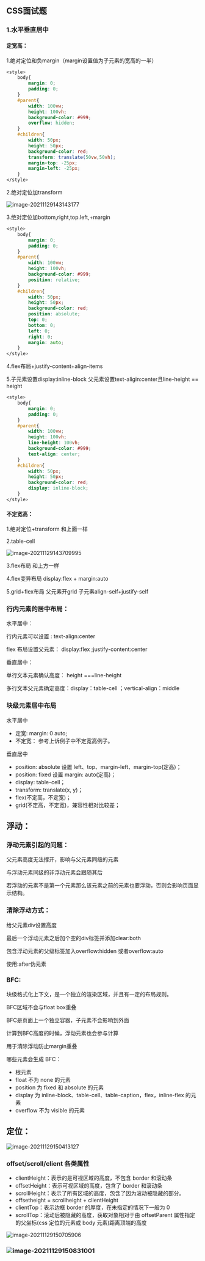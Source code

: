 ## CSS面试题

### 1.水平垂直居中

#### 定宽高：

1.绝对定位和负margin（margin设置值为子元素的宽高的一半）

```css
<style>
    body{
        margin: 0;
        padding: 0;
    }
    #parent{
        width: 100vw;
        height: 100vh;
        background-color: #999;
        overflow: hidden;
    }
    #children{
        width: 50px;
        height: 50px;
        background-color: red;
        transform: translate(50vw,50vh);
        margin-top: -25px;
        margin-left: -25px;
    }
</style>

```



2.绝对定位加transform

![image-20211129143143177](C:\Users\11791\AppData\Roaming\Typora\typora-user-images\image-20211129143143177.png)

3.绝对定位加bottom,right,top.left,+margin

```css
<style>
    body{
        margin: 0;
        padding: 0;
    }
    #parent{
        width: 100vw;
        height: 100vh;
        background-color: #999;
        position: relative;
    }
    #children{
        width: 50px;
        height: 50px;
        background-color: red;
        position: absolute;
        top: 0;
        bottom: 0;
        left: 0;
        right: 0;
        margin: auto;
    }
</style>

```

4.flex布局+justify-content+align-items

5.子元素设置display:inline-block 父元素设置text-aligin:center且line-height == height

```css
<style>
    body{
        margin: 0;
        padding: 0;
    }
    #parent{
        width: 100vw;
        height: 100vh;
        line-height: 100vh;
        background-color: #999;
        text-align: center;
    }
    #children{
        width: 50px;
        height: 50px;
        background-color: red;
        display: inline-block;
    }
</style>

```

#### 不定宽高：

1.绝对定位+transform 和上面一样

2.table-cell

![image-20211129143709995](C:\Users\11791\AppData\Roaming\Typora\typora-user-images\image-20211129143709995.png)

3.flex布局 和上方一样

4.flex变异布局  display:flex + margin:auto

5.grid+flex布局  父元素开grid  子元素align-self+justify-self



### 行内元素的居中布局：

水平居中： 

行内元素可以设置 : text-align:center

flex 布局设置父元素： display:flex  ;justify-content:center

垂直居中：

单行文本元素确认高度： height ===line-height

多行文本父元素确定高度：display：table-cell ；vertical-align：middle

### 块级元素居中布局

水平居中

- 定宽: margin: 0 auto; 
- 不定宽： 参考上诉例子中不定宽高例子。 

垂直居中

- position: absolute 设置 left、top、margin-left、margin-top(定高)； 
- position: fixed 设置 margin: auto(定高)； 
- display: table-cell； 
- transform: translate(x, y)； 
- flex(不定高，不定宽)； 
- grid(不定高，不定宽)，兼容性相对比较差；

## 浮动：

### 浮动元素引起的问题：

父元素高度无法撑开，影响与父元素同级的元素

与浮动元素同级的非浮动元素会跟随其后

若浮动的元素不是第一个元素那么该元素之前的元素也要浮动，否则会影响页面显示结构。

### 清除浮动方式：

给父元素div设置高度

最后一个浮动元素之后加个空的div标签并添加clear:both

包含浮动元素的父级标签加入overflow:hidden 或者overflow:auto

使用:after伪元素

### BFC:

块级格式化上下文，是一个独立的渲染区域，并且有一定的布局规则。

BFC区域不会与float box重叠

BFC是页面上一个独立容器，子元素不会影响到外面

计算到BFC高度的时候，浮动元素也会参与计算

用于清除浮动防止margin重叠

哪些元素会生成 BFC：

- 根元素 
- float 不为 none 的元素 
- position 为 fixed 和 absolute 的元素 
- display 为 inline-block、table-cell、table-caption，flex，inline-flex 的元素 
- overflow 不为 visible 的元素

## 定位：

![image-20211129150413127](C:\Users\11791\AppData\Roaming\Typora\typora-user-images\image-20211129150413127.png)

### offset/scroll/client 各类属性

- clientHeight：表示的是可视区域的高度，不包含 border 和滚动条 
- offsetHeight：表示可视区域的高度，包含了 border 和滚动条 
- scrollHeight：表示了所有区域的高度，包含了因为滚动被隐藏的部分。 
- offsetheight = scrollheight + clientHeight
- clientTop：表示边框 border 的厚度，在未指定的情况下一般为 0 
- scrollTop：滚动后被隐藏的高度，获取对象相对于由 offsetParent 属性指定的父坐标(css 定位的元素或 body 元素)距离顶端的高度

![image-20211129150705906](C:\Users\11791\AppData\Roaming\Typora\typora-user-images\image-20211129150705906.png)



### ![image-20211129150831001](C:\Users\11791\AppData\Roaming\Typora\typora-user-images\image-20211129150831001.png)

